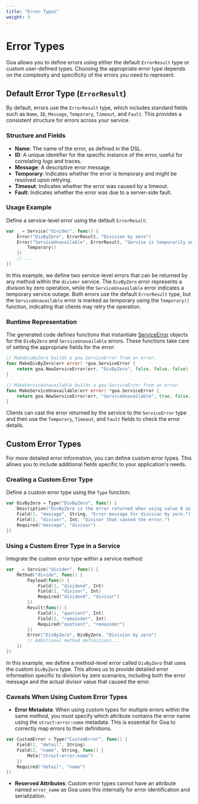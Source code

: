 ```yaml
---
title: "Error Types"
weight: 3
---
```


# Error Types

Goa allows you to define errors using either the default `ErrorResult` type or
custom user-defined types. Choosing the appropriate error type depends on the
complexity and specificity of the errors you need to represent.

## Default Error Type (`ErrorResult`)

By default, errors use the `ErrorResult` type, which includes standard fields
such as `Name`, `ID`, `Message`, `Temporary`, `Timeout`, and `Fault`. This
provides a consistent structure for errors across your service.

### Structure and Fields

- **Name**: The name of the error, as defined in the DSL.
- **ID**: A unique identifier for the specific instance of the error, useful for correlating logs and traces.
- **Message**: A descriptive error message.
- **Temporary**: Indicates whether the error is temporary and might be resolved upon retrying.
- **Timeout**: Indicates whether the error was caused by a timeout.
- **Fault**: Indicates whether the error was due to a server-side fault.

### Usage Example

Define a service-level error using the default `ErrorResult`:

```go
var _ = Service("divider", func() {
    Error("DivByZero", ErrorResult, "Division by zero")
    Error("ServiceUnavailable", ErrorResult, "Service is temporarily unavailable.", func() {
        Temporary()
    })
    // ...
})
```

In this example, we define two service-level errors that can be returned by any
method within the `divider` service. The `DivByZero` error represents a division
by zero operation, while the `ServiceUnavailable` error indicates a temporary
service outage. Both errors use the default `ErrorResult` type, but the
`ServiceUnavailable` error is marked as temporary using the `Temporary()`
function, indicating that clients may retry the operation.

### Runtime Representation

The generated code defines functions that instantiate
[ServiceError](https://pkg.go.dev/goa.design/goa/v3/pkg#ServiceError) objects
for the `DivByZero` and `ServiceUnavailable` errors. These functions take
care of setting the appropriate fields for the error:

```go
// MakeDivByZero builds a goa.ServiceError from an error. 
func MakeDivByZero(err error) *goa.ServiceError {
    return goa.NewServiceError(err, "DivByZero", false, false, false)
}

// MakeServiceUnavailable builds a goa.ServiceError from an error.
func MakeServiceUnavailable(err error) *goa.ServiceError {
    return goa.NewServiceError(err, "ServiceUnavailable", true, false, false)
}
```

Clients can cast the error returned by the service to the `ServiceError` type
and then use the `Temporary`, `Timeout`, and `Fault` fields to check the error
details.

## Custom Error Types

For more detailed error information, you can define custom error types. This
allows you to include additional fields specific to your application's needs.

### Creating a Custom Error Type

Define a custom error type using the `Type` function:

```go
var DivByZero = Type("DivByZero", func() {
    Description("DivByZero is the error returned when using value 0 as divisor.")
    Field(1, "message", String, "Error message for division by zero.")
    Field(2, "divisor", Int, "Divisor that caused the error.")
    Required("message", "divisor")
})
```

### Using a Custom Error Type in a Service

Integrate the custom error type within a service method:

```go
var _ = Service("divider", func() {
    Method("divide", func() {
        Payload(func() {
            Field(1, "dividend", Int)
            Field(2, "divisor", Int)
            Required("dividend", "divisor")
        })
        Result(func() {
            Field(1, "quotient", Int)
            Field(2, "remainder", Int)
            Required("quotient", "remainder")
        })
        Error("DivByZero", DivByZero, "Division by zero")
        // Additional method definitions...
    })
})
```

In this example, we define a method-level error called `DivByZero` that uses
the custom `DivByZero` type. This allows us to provide detailed error
information specific to division by zero scenarios, including both the error
message and the actual divisor value that caused the error.

### Caveats When Using Custom Error Types

- **Error Metadata**: When using custom types for multiple errors within the
  same method, you must specify which attribute contains the error name using the
  `struct:error:name` metadata. This is essential for Goa to correctly map errors
  to their definitions.

```go
var CustomError = Type("CustomError", func() {
    Field(1, "detail", String)
    Field(2, "name", String, func() {
        Meta("struct:error:name")
    })
    Required("detail", "name")
})
```

- **Reserved Attributes**: Custom error types cannot have an attribute named
  `error_name` as Goa uses this internally for error identification and
  serialization.
